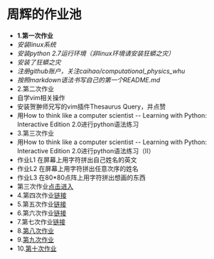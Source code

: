 # 周辉的作业池
+ **1.第一次作业**
+ *安装linux系统*
+ *安装python 2.7运行环境（非linux环境请安装狂蟒之灾）*
+ *安装了狂蟒之灾*
+ *注册github账户，关注caihao/computational_physics_whu*
+ *按照markdown语法书写自己的第一个README.md*
+ 2.第二次作业
+ 自学vim相关操作
+ 安装贺翀师兄写的vim插件Thesaurus Query，并点赞
+ 用How to think like a computer scientist -- Learning with Python: Interactive Edition 2.0进行python语法练习
+ 3.第三次作业
+ 用How to think like a computer scientist -- Learning with Python: Interactive Edition 2.0进行python语法练习（II）
+ 作业L1 在屏幕上用字符拼出自己姓名的英文
+ 作业L2 在屏幕上用字符拼出任意次序的姓名
+ 作业L3 在80*80点阵上用字符拼出想画的东西
+ 第三次作业[点击进入](https://github.com/xiaoxiaohui123/computationalphysics_N2013301020171/blob/master/new%202.py)
+ 4.第四次作业[链接](https://www.zybuluo.com/xiaoxiaohui123/note/356349)
+ 5.第五次作业[链接](https://www.zybuluo.com/xiaoxiaohui123/note/366220)
+ 6.第六次作业[链接](https://www.zybuluo.com/xiaoxiaohui123/note/408093)
+ 7.第七次作业[链接](https://www.zybuluo.com/xiaoxiaohui123/note/409195)
+ 8.[第八次作业](https://www.zybuluo.com/xiaoxiaohui123/note/410497)
+ 9.[第九次作业](https://www.zybuluo.com/xiaoxiaohui123/note/411210)
+ 10.[第十次作业](https://www.zybuluo.com/xiaoxiaohui123/note/412207)
